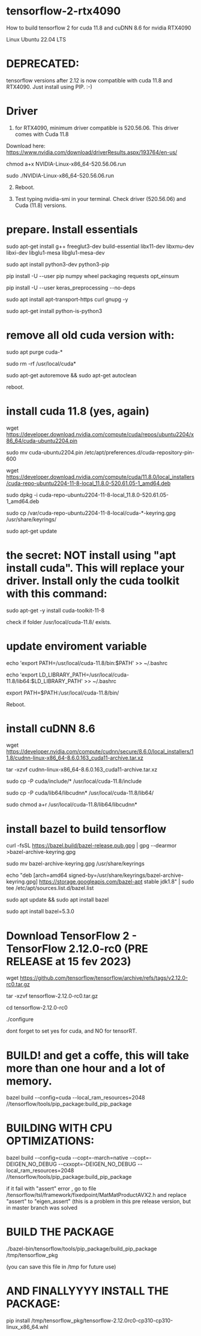 # tensorflow-2-rtx4090

How to build tensorflow 2 for cuda 11.8 and cuDNN 8.6 for nvidia RTX4090

Linux Ubuntu 22.04 LTS

# DEPRECATED:
tensorflow versions after 2.12 is now compatible with cuda 11.8 and RTX4090. Just install using PIP. :-)


# Driver
1) for RTX4090, minimum driver compatible is 520.56.06. This driver comes with Cuda 11.8

Download here: https://www.nvidia.com/download/driverResults.aspx/193764/en-us/

chmod a+x NVIDIA-Linux-x86_64-520.56.06.run

sudo ./NVIDIA-Linux-x86_64-520.56.06.run

2) Reboot.

3) Test typing nvidia-smi in your terminal. Check driver  (520.56.06) and Cuda  (11.8) versions.

# prepare. Install essentials 

sudo apt-get install g++ freeglut3-dev build-essential libx11-dev libxmu-dev libxi-dev libglu1-mesa libglu1-mesa-dev

sudo apt install python3-dev python3-pip

pip install -U --user pip numpy wheel packaging requests opt_einsum

pip install -U --user keras_preprocessing --no-deps

sudo apt install apt-transport-https curl gnupg -y

sudo apt-get install python-is-python3


# remove all old cuda version with:

sudo apt purge cuda-*

sudo rm -rf /usr/local/cuda*

sudo apt-get autoremove && sudo apt-get autoclean


reboot.

# install cuda 11.8 (yes, again)

wget https://developer.download.nvidia.com/compute/cuda/repos/ubuntu2204/x86_64/cuda-ubuntu2204.pin

sudo mv cuda-ubuntu2204.pin /etc/apt/preferences.d/cuda-repository-pin-600

wget https://developer.download.nvidia.com/compute/cuda/11.8.0/local_installers/cuda-repo-ubuntu2204-11-8-local_11.8.0-520.61.05-1_amd64.deb

sudo dpkg -i cuda-repo-ubuntu2204-11-8-local_11.8.0-520.61.05-1_amd64.deb

sudo cp /var/cuda-repo-ubuntu2204-11-8-local/cuda-*-keyring.gpg /usr/share/keyrings/

sudo apt-get update


# the secret: NOT install using "apt install cuda". This will replace your driver. Install only the cuda toolkit with this command:

sudo apt-get -y install cuda-toolkit-11-8


check if folder /usr/local/cuda-11.8/ exists.

# update enviroment variable

echo 'export PATH=/usr/local/cuda-11.8/bin:$PATH' >>  ~/.bashrc

echo 'export LD_LIBRARY_PATH=/usr/local/cuda-11.8/lib64:$LD_LIBRARY_PATH' >> ~/.bashrc

export PATH=$PATH:/usr/local/cuda-11.8/bin/

Reboot.

# install cuDNN 8.6

wget https://developer.nvidia.com/compute/cudnn/secure/8.6.0/local_installers/11.8/cudnn-linux-x86_64-8.6.0.163_cuda11-archive.tar.xz

tar -xzvf cudnn-linux-x86_64-8.6.0.163_cuda11-archive.tar.xz

sudo cp -P cuda/include/* /usr/local/cuda-11.8/include

sudo cp -P cuda/lib64/libcudnn* /usr/local/cuda-11.8/lib64/

sudo chmod a+r /usr/local/cuda-11.8/lib64/libcudnn*

# install bazel to build tensorflow

curl -fsSL https://bazel.build/bazel-release.pub.gpg | gpg --dearmor >bazel-archive-keyring.gpg

sudo mv bazel-archive-keyring.gpg /usr/share/keyrings

echo "deb [arch=amd64 signed-by=/usr/share/keyrings/bazel-archive-keyring.gpg] https://storage.googleapis.com/bazel-apt stable jdk1.8" | sudo tee /etc/apt/sources.list.d/bazel.list

sudo apt update && sudo apt install bazel

sudo apt install bazel=5.3.0

# Download TensorFlow 2 - TensorFlow 2.12.0-rc0 (PRE RELEASE at 15 fev 2023)

wget https://github.com/tensorflow/tensorflow/archive/refs/tags/v2.12.0-rc0.tar.gz

tar -xzvf tensorflow-2.12.0-rc0.tar.gz

cd tensorflow-2.12.0-rc0

./configure

dont forget to set yes for cuda, and NO for tensorRT.

# BUILD! and get a coffe, this will take more than one hour and a lot of memory.

bazel build --config=cuda --local_ram_resources=2048  //tensorflow/tools/pip_package:build_pip_package


# BUILDING WITH CPU OPTIMIZATIONS:

bazel build --config=cuda --copt=-march=native --copt=-DEIGEN_NO_DEBUG --cxxopt=-DEIGEN_NO_DEBUG --local_ram_resources=2048  //tensorflow/tools/pip_package:build_pip_package

if it fail with "assert" error , go to file /tensorflow/tsl/framework/fixedpoint/MatMatProductAVX2.h and replace "assert" to "eigen_assert" (this is a problem in this pre release version, but in master branch was solved

# BUILD THE PACKAGE

./bazel-bin/tensorflow/tools/pip_package/build_pip_package /tmp/tensorflow_pkg

 (you can save this file in /tmp for future use)
 
 # AND FINALLYYYY INSTALL THE PACKAGE:
 
 pip install /tmp/tensorflow_pkg/tensorflow-2.12.0rc0-cp310-cp310-linux_x86_64.whl



